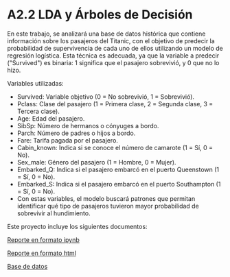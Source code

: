 # A2.2 LDA y Árboles de Decisión

En este trabajo, se analizará una base de datos histórica que contiene información sobre los pasajeros del Titanic, con el objetivo de predecir la probabilidad de supervivencia de cada uno de ellos utilizando un modelo de regresión logística. Esta técnica es adecuada, ya que la variable a predecir ("Survived") es binaria: 1 significa que el pasajero sobrevivió, y 0 que no lo hizo.

Variables utilizadas:

* Survived: Variable objetivo (0 = No sobrevivió, 1 = Sobrevivió).
* Pclass: Clase del pasajero (1 = Primera clase, 2 = Segunda clase, 3 = Tercera clase).
* Age: Edad del pasajero.
* SibSp: Número de hermanos o cónyuges a bordo.
* Parch: Número de padres o hijos a bordo.
* Fare: Tarifa pagada por el pasajero.
* Cabin_known: Indica si se conoce el número de camarote (1 = Sí, 0 = No).
* Sex_male: Género del pasajero (1 = Hombre, 0 = Mujer).
* Embarked_Q: Indica si el pasajero embarcó en el puerto Queenstown (1 = Sí, 0 = No).
* Embarked_S: Indica si el pasajero embarcó en el puerto Southampton (1 = Sí, 0 = No).
* Con estas variables, el modelo buscará patrones que permitan identificar qué tipo de pasajeros tuvieron mayor probabilidad de sobrevivir al hundimiento.

Este proyecto incluye los siguientes documentos:

[Reporte en formato ipynb](A2.2%20584678.ipynb)

[Reporte en formato html](A2.2%20584678.html)

[Base de datos](DataTitanic_Processed.csv)

